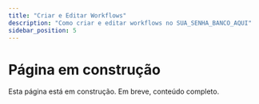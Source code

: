 ```yaml
---
title: "Criar e Editar Workflows"
description: "Como criar e editar workflows no SUA_SENHA_BANCO_AQUI"
sidebar_position: 5
---
```


# Página em construção

Esta página está em construção. Em breve, conteúdo completo.
